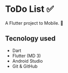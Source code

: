 # ToDo List ✅

A Flutter project to Mobile. 📱

## Tecnology used
- Dart
- Flutter (MD 3)
- Android Studio
- Git & GitHub


